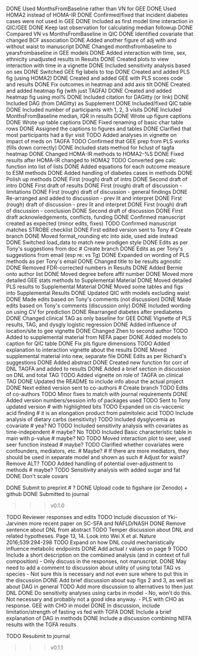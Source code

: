 DONE Used MonthsFromBaseline rather than VN for GEE
DONE Used HOMA2 instead of HOMA-IR
DONE Confirmed/fixed that incident diabetes cases were not used in GEE
DONE Included as first model time interaction in QIC/GEE
DONE Keep last observation for calculating median followup
DONE Compared VN vs MonthsFromBaseline in QIC
DONE Identified covariate that changed BCF association
DONE Added another figure of adj with and without waist to manuscript
DONE Changed monthsfrombaseline to yearsfrombaseline in GEE models
DONE Added interaction with time, sex, ethnicity unadjusted results in Results
DONE Created plots to view interaction with time in a vignette
DONE Included sensitivity analysis based on sex
DONE Switched GEE fig labels to top
DONE Created and added PLS fig (using HOMA2)
DONE Created and added GEE with PLS scores code and results
DONE Fix outcomes in heatmap and add axis tilt
DONE Created and added heatmap fig (with just TAGFA)
DONE Created and added heatmap fig using mol%
DONE Included citation for DAGitty (or link)
DONE Included DAG (from DAGitty) as Supplement
DONE Included/fixed QIC table
DONE Included number of participants with 1, 2, 3 visits
DONE Included MonthsFromBaseline median, IQR in results
DONE Wrote up figure captions
DONE Wrote up table captions
DONE Fixed renaming of basic char table rows
DONE Assigned the captions to figures and tables
DONE Clarified that most participants had a 6yr visit
TODO Added analyses in vignette on impact of meds on TAGFA
TODO Confirmed that GEE prep from PLS works (fills down correctly)
DONE Included stats method for hclust of tagfa heatmap
DONE Changed HOMA-IR methods to HOMA2-%S
DONE Fixed results after HOMA-IR changed to HOMA2
TODO Converted gee calc function into list of lists
DONE Added equations for each outcome measure to ESM methods
DONE Added handling of diabetes cases in methods
DONE Polish up methods
DONE First (rough) draft of intro
DONE Second draft of intro
DONE First draft of results
DONE First (rough) draft of discussion - limitations
DONE First (rough) draft of discussion - general findings
DONE Re-arranged and added to discussion - prev lit and interpret
DONE First (rough) draft of discussion - prev lit and interpret
DONE First (rough) draft of discussion - conclusion
DONE Second draft of discussion
DONE First draft acknowledgements, conflicts, funding
DONE Confirmed manuscript created as expected (minor edits, fixes)
TODO Confirmed manuscript matches STROBE checklist
DONE First edited version sent to Tony # Create branch
DONE Moved format_rounding etc into aide, used aide instead
DONE Switched load_data to match new prodigen style
DONE Edits as per Tony's suggestions from doc # Create branch
DONE Edits as per Tony's suggestions from email (esp re: vs Tg)
DONE Expanded on wording of PLS methods as per Tony's email
DONE Changed title to be results agnostic
DONE Removed FDR-corrected numbers in Results
DONE Added Bernie onto author list
DONE Moved degree before affil number
DONE Moved more detailed GEE stats methods to Supplemental Material
DONE Moved detailed PLS results to Supplemental Material
DONE Moved some tables and figs into Supplemental Results
DONE Updated QIC with models excluding waist
DONE Made edits based on Tony's comments (not discussion)
DONE Made edits based on Tony's comments (discussion only)
DONE Included wording on using CV for prediction
DONE Rearranged diabetes after prediabetes
DONE Changed clinical TAG as only baseline for GEE
DONE Vignette of PLS results, TAG, and dysgly logistic regression
DONE Added influence of location/site to gee vignette
DONE Changed Zhen to second author
TODO Added to supplemental material from NEFA paper
DONE Added models to caption for QIC table
DONE Fix pls figure dimensions
TODO Added explanation to interaction vignette about the results
DONE Moved supplemental material into new, separate file
DONE Edits as per Richard's suggestions
DONE Added abstract
DONE Created new function for corr of DNL TAGFA and added to results
DONE Added a brief section in discussion on DNL and total TAG
TODO Added vignette on role of TAGFA on clinical TAG
DONE Updated the README to include info about the actual project
DONE Next edited version sent to co-authors # Create branch
TODO Edits of co-authors
TODO Minor fixes to match with journal requirements
DONE Added version numbers/session info of packages used
TODO Sent to Tony updated version # with highlighted bits
TODO Expanded on cis-vaccenic acid finding # it is an elongation product from palmitoleic acid
TODO Include analysis of dietary carbs (sensitivity)
TODO Included dysglycemia as covariate # yea? NO
TODO Included sensitivity analysis with covariates as time-independent # maybe? No
TODO Included Basic characteristic table in main with p-value # maybe? NO
TODO Moved interaction plot to seer, used seer function instead # maybe?
TODO Clarified whether covariates were confounders, mediators, etc.
    # Maybe?
    # If there are more mediators, they should be used in separate model and shown as such
    # Adjust for waist? Remove ALT?
TODO Added handling of potential over-adjustment to methods # maybe?
TODO Sensitivity analysis with added sugar and fat
DONE Don't scale covars

DONE Submit to preprint # ?
DONE Upload code to figshare (or Zenodo) + github
DONE Submitted to journal
>>> v0.1.0

TODO Reviewer responses and edits
TODO Include discussion of Yki-Jarvinen more recent paper on SC-SFA and NAFLD/NASH
DONE Remove sentence about DNL from abstract
TODO Temper discussion about DNL and related hypotheses.
    Page 13, 14. Look into Wei X et al. Nature 2016;539:294-298
TODO Expand on how DNL could mechanistically influence metabolic endpoints
DONE Add actual r values on page 9
TODO Include a short description on the combined analysis (and in context of full composition)
    - Only discuss in the responses, not manuscript.
DONE May need to add a comment to discussion about utility of using total TAG vs species
    - Not sure this is necessary and not even sure where to put this in the discussion
DONE Add brief discussion about sup figs 2 and 3, as well as about DAG in general
TODO Add more discussion to alternatives to then just DNL
DONE Do sensitivity analyses using carbs in model
    - No, won't do this. Not necessary and probably not a good idea anyway.
    - PLS with CHO as response. GEE with CHO in model
DONE In discussion, include limitation/strength of fasting vs fed with TGFA 
DONE Include a brief explanation of DAG in methods
DONE Include a discussion combining NEFA results with the TGFA results

TODO Resubmit to journal
>>> v0.1.1
